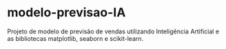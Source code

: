 # modelo-previsao-IA
 Projeto de modelo de previsão de vendas utilizando Inteligência Artificial e as bibliotecas matplotlib, seaborn e scikit-learn.
